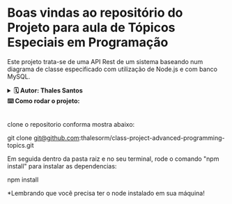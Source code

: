 # Boas vindas ao repositório do Projeto para aula de Tópicos Especiais em Programação

Este projeto trata-se de uma API Rest de um sistema baseando num diagrama de classe especificado com utilização de Node.js e com banco MySQL.

<details>
  <summary><strong> 🗓 Autor: Thales Santos</strong></summary><br />

  Este projeto foi criado por mim, Thales Santos da turma do 9° periodo do curso de Engenharia da Computação do Centro Universitário Mário Pontes Jucá.

</details>

  <summary><strong> ⌨️ Como rodar o projeto: </strong></summary><br />

clone o repositorio conforma mostra abaixo:

git clone git@github.com:thalesorm/class-project-advanced-programming-topics.git


Em seguida dentro da pasta raiz e no seu terminal, rode o comando "npm install" para instalar as dependencias:

npm install

*Lembrando que você precisa ter o node instalado em sua máquina!

</details>